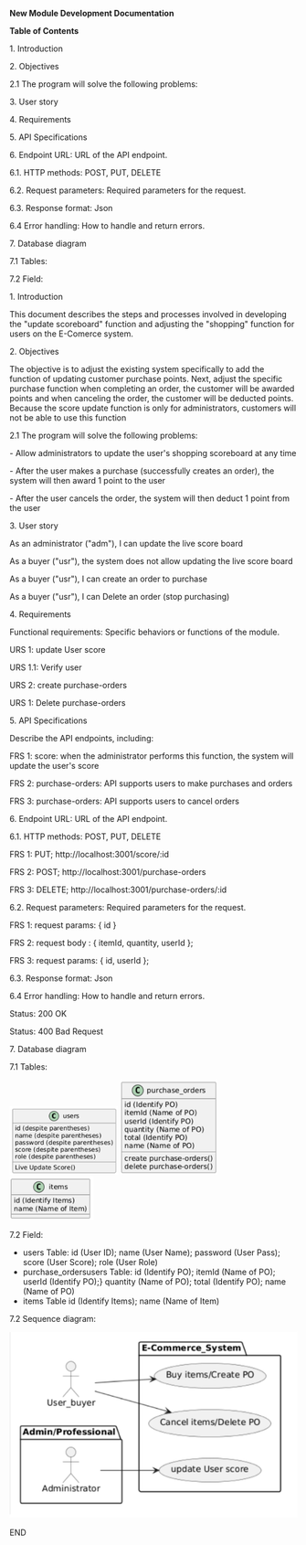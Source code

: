 ﻿**New Module Development Documentation**

**Table of Contents**

1\. Introduction

2\. Objectives

2\.1 The program will solve the following problems:

3\. User story

4\. Requirements

5\. API Specifications

6\. Endpoint URL: URL of the API endpoint.

6\.1. HTTP methods: POST, PUT, DELETE

6\.2. Request parameters: Required parameters for the request.

6\.3. Response format: Json

6\.4 Error handling: How to handle and return errors.

7\. Database diagram

7\.1 Tables:

7\.2 Field:


1\. Introduction

This document describes the steps and processes involved in developing the "update scoreboard" function and adjusting the "shopping" function for users on the E-Comerce system.

2\. Objectives

The objective is to adjust the existing system specifically to add the function of updating customer purchase points. Next, adjust the specific purchase function when completing an order, the customer will be awarded points and when canceling the order, the customer will be deducted points. Because the score update function is only for administrators, customers will not be able to use this function

2\.1 The program will solve the following problems:

\- Allow administrators to update the user's shopping scoreboard at any time

\- After the user makes a purchase (successfully creates an order), the system will then award 1 point to the user

\- After the user cancels the order, the system will then deduct 1 point from the user

3\. User story

As an administrator ("adm"), I can update the live score board

As a buyer ("usr"), the system does not allow updating the live score board

As a buyer ("usr"), I can create an order to purchase

As a buyer ("usr"), I can Delete an order (stop purchasing)

4\. Requirements

Functional requirements: Specific behaviors or functions of the module.

URS 1: update User score

URS 1.1:  Verify user

URS 2: create purchase-orders

URS 1: Delete purchase-orders

5\. API Specifications

Describe the API endpoints, including:

FRS 1: score: when the administrator performs this function, the system will update the user's score

FRS 2: purchase-orders: API supports users to make purchases and orders

FRS 3: purchase-orders: API supports users to cancel orders

6\. Endpoint URL: URL of the API endpoint.

6\.1. HTTP methods: POST, PUT, DELETE

FRS 1: PUT; http://localhost:3001/score/:id

FRS 2: POST; http://localhost:3001/purchase-orders

FRS 3: DELETE; http://localhost:3001/purchase-orders/:id

6\.2. Request parameters: Required parameters for the request.

FRS 1: request params: { id }

FRS 2: request body : { itemId, quantity, userId };

FRS 3: request params: { id, userId };

6\.3. Response format: Json

6\.4 Error handling: How to handle and return errors.

Status: 200 OK

Status: 400 Bad Request

7\. Database diagram

7\.1 Tables:

![](Aspose.Words.c6e4b947-0b59-4ffb-b85f-824fd2cc2837.001.png) ![](Aspose.Words.c6e4b947-0b59-4ffb-b85f-824fd2cc2837.002.png) ![](Aspose.Words.c6e4b947-0b59-4ffb-b85f-824fd2cc2837.003.png)

7\.2 Field:

- users Table:     id (User ID); name (User Name); password (User Pass); score (User Score);  role (User Role)
- purchase\_ordersusers Table: id (Identify PO); itemId (Name of PO); userId (Identify PO);} quantity (Name of PO); total (Identify PO); name (Name of PO) 
- items Table id (Identify Items); name (Name of Item)

7\.2 Sequence diagram:

![](Aspose.Words.c6e4b947-0b59-4ffb-b85f-824fd2cc2837.004.png)

END

